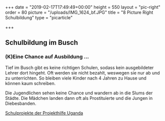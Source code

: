 +++
date = "2019-02-17T17:49:49+00:00"
height = 550
layout = "pic-right"
order = 80
picture = "/uploads/IMG_1624_bf.JPG"
title = "8 Picture Right Schulbildung"
type = "picarticle"

+++
## **Schulbildung im Busch**

### **(K)Eine Chance auf Ausbildung ...**

Tief im Busch gibt es keine richtigen Schulen, sodass kein ausgebildeter Lehrer dort hingeht. Oft werden sie nicht bezahlt, weswegen sie nur ab und zu unterrichten. So bleiben viele Kinder nach 4 Jahren zu Hause und können kaum schreiben.

Die Jugendlichen sehen keine Chance und wandern ab in die Slums der Städte. Die Mädchen landen dann oft als Prostituierte und die Jungen in Diebesbanden.

[Schulprojekte der Projekthilfe Uganda](/projekte/schulprojekte)